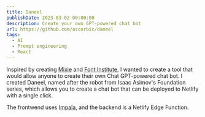 ```yaml
---
title: Daneel
publishDate: 2023-03-02 00:00:00
description: Create your own GPT-powered chat bot
url: https://github.com/ascorbic/daneel
tags:
  - AI
  - Prompt engineering
  - React
---
```


Inspired by creating [Mixie](/projects/mixie) and
[Font Institute](/projects/font-institute), I wanted to create a tool that would
allow anyone to create their own Chat GPT-powered chat bot. I created Daneel,
named after the robot from Isaac Asimov's Foundation series, which allows you to
create a chat bot that can be deployed to Netlify with a single click.

The frontwend uses [Impala](/projects/impala), and the backend is a Netlify Edge
Function.
